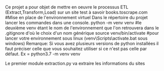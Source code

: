 Ce projet a pour objet de mettre en oeuvre le processus ETL (Extract,Transform,Load) sur un site test à savoir books.toscrape.com
#Mise en place de l'environnement virtuel
Dans le répertoire du projet lancer les commandes dans une console.
python -m venv venv   #le deuxième venv étant le nom de l'environnement que l'on retrouvera dans le .gitignore d'où le choix d'un nom générique
source venv/bin/activate #pour lancer votre environnement sous linux (venv\Scripts\activate.bat sous windows)
Remarque: Si vous avez plusieurs versions de python installées il faut préciser celle que vous souhaitez utiliser si ce n'est pas celle par défaut. Ex = python3.7 -m venv venv

Le premier module extraction.py va extraire les informations du sites
